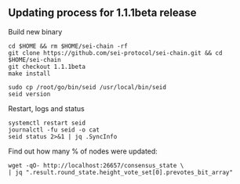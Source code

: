 

## Updating process for 1.1.1beta release
Build new binary
```
cd $HOME && rm $HOME/sei-chain -rf
git clone https://github.com/sei-protocol/sei-chain.git && cd $HOME/sei-chain
git checkout 1.1.1beta
make install

sudo cp /root/go/bin/seid /usr/local/bin/seid
seid version
```

Restart, logs and status
```
systemctl restart seid
journalctl -fu seid -o cat
seid status 2>&1 | jq .SyncInfo
```
Find out how many % of nodes were updated:
```
wget -qO- http://localhost:26657/consensus_state \
| jq ".result.round_state.height_vote_set[0].prevotes_bit_array"
```
